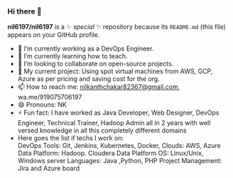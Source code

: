 ### Hi there 👋


**nil6197/nil6197** is a ✨ _special_ ✨ repository because its `README.md` (this file) appears on your GitHub profile.




- 🔭 I’m currently working as a DevOps Engineer.
- 🌱 I’m currently learning how to teach.
- 👯 I’m looking to collaborate on open-source projects.
- 🤔 My current project: Using spot virtual machines from AWS, GCP, Azure as per pricing and saving cost for the org.
- 📫 How to reach me: nilkanthchakar82367@gmail.com, wa.me/919075706197
- 😄 Pronouns: NK
- ⚡ Fun fact: I have worked as Java Developer, Web Designer, DevOps Engineer, Technical Trainer, Hadoop Admin all in 2 years with well versed knowledge in all this completely different domains
- Here goes the list if techs I work on:  
      DevOps Tools: Git, Jenkins, Kubernetes, Docker,
      Clouds: AWS, Azure
      Data Platform: Hadoop. Cloudera Data Platform
      OS: Linux/Unix, Windows server 
      Languages: Java ,Python, PHP
      Project Management: Jira and Azure board

